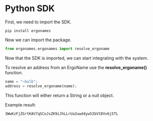 # Python SDK

First, we need to import the SDK.

```
pip install ergonames
```

Now we can import the package.

```python
from ergonames.ergonames import resolve_ergoname
```

Now that the SDK is imported, we can start integrating with the system.

To resolve an address from an ErgoName use the **resolve\_ergoname()** function.

```python
name = "~balb";
address = resolve_ergoname(name);
```

This function will either return a String or a null object.

Example result:

```
3WwKzFjZGrtKAV7qSCoJsZK9iJhLLrUa3uwd4yw52bVtDVv6j5TL
```
